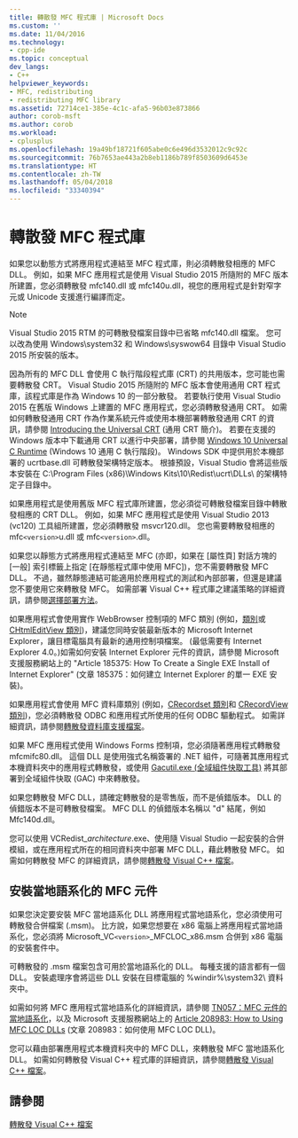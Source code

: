 ```yaml
---
title: 轉散發 MFC 程式庫 | Microsoft Docs
ms.custom: ''
ms.date: 11/04/2016
ms.technology:
- cpp-ide
ms.topic: conceptual
dev_langs:
- C++
helpviewer_keywords:
- MFC, redistributing
- redistributing MFC library
ms.assetid: 72714ce1-385e-4c1c-afa5-96b03e873866
author: corob-msft
ms.author: corob
ms.workload:
- cplusplus
ms.openlocfilehash: 19a49bf18721f605abe0c6e496d3532012c9c92c
ms.sourcegitcommit: 76b7653ae443a2b8eb1186b789f8503609d6453e
ms.translationtype: HT
ms.contentlocale: zh-TW
ms.lasthandoff: 05/04/2018
ms.locfileid: "33340394"
---
```

# <a name="redistributing-the-mfc-library"></a>轉散發 MFC 程式庫
如果您以動態方式將應用程式連結至 MFC 程式庫，則必須轉散發相應的 MFC DLL。 例如，如果 MFC 應用程式是使用 Visual Studio 2015 所隨附的 MFC 版本所建置，您必須轉散發 mfc140.dll 或 mfc140u.dll，視您的應用程式是針對窄字元或 Unicode 支援進行編譯而定。  
  
> [!NOTE]
>  Visual Studio 2015 RTM 的可轉散發檔案目錄中已省略 mfc140.dll 檔案。 您可以改為使用 Windows\system32 和 Windows\syswow64 目錄中 Visual Studio 2015 所安裝的版本。  
  
 因為所有的 MFC DLL 會使用 C 執行階段程式庫 (CRT) 的共用版本，您可能也需要轉散發 CRT。 Visual Studio 2015 所隨附的 MFC 版本會使用通用 CRT 程式庫，該程式庫是作為 Windows 10 的一部分散發。 若要執行使用 Visual Studio 2015 在舊版 Windows 上建置的 MFC 應用程式，您必須轉散發通用 CRT。 如需如何轉散發通用 CRT 作為作業系統元件或使用本機部署轉散發通用 CRT 的資訊，請參閱 [Introducing the Universal CRT](http://go.microsoft.com/fwlink/p/?linkid=617977) (通用 CRT 簡介)。 若要在支援的 Windows 版本中下載通用 CRT 以進行中央部署，請參閱 [Windows 10 Universal C Runtime](http://go.microsoft.com/fwlink/p/?LinkId=619489) (Windows 10 通用 C 執行階段)。 Windows SDK 中提供用於本機部署的 ucrtbase.dll 可轉散發架構特定版本。 根據預設，Visual Studio 會將這些版本安裝在 C:\Program Files (x86)\Windows Kits\10\Redist\ucrt\DLLs\ 的架構特定子目錄中。  
  
 如果應用程式是使用舊版 MFC 程式庫所建置，您必須從可轉散發檔案目錄中轉散發相應的 CRT DLL。 例如，如果 MFC 應用程式是使用 Visual Studio 2013 (vc120) 工具組所建置，您必須轉散發 msvcr120.dll。 您也需要轉散發相應的 mfc`<version>`u.dll 或 mfc`<version>`.dll。  
  
 如果您以靜態方式將應用程式連結至 MFC (亦即，如果在 [屬性頁] 對話方塊的 [一般] 索引標籤上指定 [在靜態程式庫中使用 MFC])，您不需要轉散發 MFC DLL。 不過，雖然靜態連結可能適用於應用程式的測試和內部部署，但還是建議您不要使用它來轉散發 MFC。 如需部署 Visual C++ 程式庫之建議策略的詳細資訊，請參閱[選擇部署方法](../ide/choosing-a-deployment-method.md)。  
  
 如果應用程式會使用實作 WebBrowser 控制項的 MFC 類別 (例如，[類別](../mfc/reference/chtmlview-class.md)或 [CHtmlEditView 類別](../mfc/reference/chtmleditview-class.md))，建議您同時安裝最新版本的 Microsoft Internet Explorer，讓目標電腦具有最新的通用控制項檔案。 (最低需要有 Internet Explorer 4.0。)如需如何安裝 Internet Explorer 元件的資訊，請參閱 Microsoft 支援服務網站上的 "Article 185375: How To Create a Single EXE Install of Internet Explorer" (文章 185375：如何建立 Internet Explorer 的單一 EXE 安裝)。  
  
 如果應用程式會使用 MFC 資料庫類別 (例如，[CRecordset 類別](../mfc/reference/crecordset-class.md)和 [CRecordView 類別](../mfc/reference/crecordview-class.md))，您必須轉散發 ODBC 和應用程式所使用的任何 ODBC 驅動程式。 如需詳細資訊，請參閱[轉散發資料庫支援檔案](../ide/redistributing-database-support-files.md)。  
  
 如果 MFC 應用程式使用 Windows Forms 控制項，您必須隨著應用程式轉散發 mfcmifc80.dll。 這個 DLL 是使用強式名稱簽署的 .NET 組件，可隨著其應用程式本機資料夾中的應用程式轉散發，或使用 [Gacutil.exe (全域組件快取工具)](/dotnet/framework/tools/gacutil-exe-gac-tool) 將其部署到全域組件快取 (GAC) 中來轉散發。  
  
 如果您轉散發 MFC DLL，請確定轉散發的是零售版，而不是偵錯版本。 DLL 的偵錯版本不是可轉散發檔案。 MFC DLL 的偵錯版本名稱以 "d" 結尾，例如 Mfc140d.dll。  
  
 您可以使用 VCRedist_*architecture*.exe、使用隨 Visual Studio 一起安裝的合併模組，或在應用程式所在的相同資料夾中部署 MFC DLL，藉此轉散發 MFC。 如需如何轉散發 MFC 的詳細資訊，請參閱[轉散發 Visual C++ 檔案](../ide/redistributing-visual-cpp-files.md)。  
  
## <a name="installation-of-localized-mfc-components"></a>安裝當地語系化的 MFC 元件  
 如果您決定要安裝 MFC 當地語系化 DLL 將應用程式當地語系化，您必須使用可轉散發合併檔案 (.msm)。 比方說，如果您想要在 x86 電腦上將應用程式當地語系化，您必須將 Microsoft_VC`<version>`_MFCLOC_x86.msm 合併到 x86 電腦的安裝套件中。  
  
 可轉散發的 .msm 檔案包含可用於當地語系化的 DLL。 每種支援的語言都有一個 DLL。 安裝處理序會將這些 DLL 安裝在目標電腦的 %windir%\system32\ 資料夾中。  
  
 如需如何將 MFC 應用程式當地語系化的詳細資訊，請參閱 [TN057：MFC 元件的當地語系化](../mfc/tn057-localization-of-mfc-components.md)，以及 Microsoft 支援服務網站上的 [Article 208983: How to Using MFC LOC DLLs](http://go.microsoft.com/fwlink/p/?linkid=198025) (文章 208983：如何使用 MFC LOC DLL)。  
  
 您可以藉由部署應用程式本機資料夾中的 MFC DLL，來轉散發 MFC 當地語系化 DLL。 如需如何轉散發 Visual C++ 程式庫的詳細資訊，請參閱[轉散發 Visual C++ 檔案](../ide/redistributing-visual-cpp-files.md)。  
  
## <a name="see-also"></a>請參閱  
 [轉散發 Visual C++ 檔案](../ide/redistributing-visual-cpp-files.md)